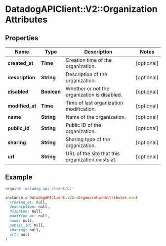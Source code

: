 # DatadogAPIClient::V2::OrganizationAttributes

## Properties

| Name            | Type        | Description                                       | Notes      |
| --------------- | ----------- | ------------------------------------------------- | ---------- |
| **created_at**  | **Time**    | Creation time of the organization.                | [optional] |
| **description** | **String**  | Description of the organization.                  | [optional] |
| **disabled**    | **Boolean** | Whether or not the organization is disabled.      | [optional] |
| **modified_at** | **Time**    | Time of last organization modification.           | [optional] |
| **name**        | **String**  | Name of the organization.                         | [optional] |
| **public_id**   | **String**  | Public ID of the organization.                    | [optional] |
| **sharing**     | **String**  | Sharing type of the organization.                 | [optional] |
| **url**         | **String**  | URL of the site that this organization exists at. | [optional] |

## Example

```ruby
require 'datadog_api_client/v2'

instance = DatadogAPIClient::V2::OrganizationAttributes.new(
  created_at: null,
  description: null,
  disabled: null,
  modified_at: null,
  name: null,
  public_id: null,
  sharing: null,
  url: null
)
```
